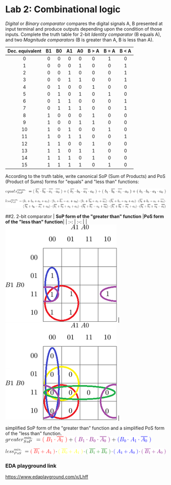 # Lab 2: Combinational logic



*Digital* or *Binary comparator* compares the digital signals A, B presented at input terminal and produce outputs depending upon the condition of those inputs. Complete the truth table for 2-bit *Identity comparator* (B equals A), and two *Magnitude comparators* (B is greater than A, B is less than A).

| **Dec. equivalent** |**B1**|**B0**|**A1**|**A0**|**B > A**|**B = A**|**B < A**|
|        :-:          | :-:  | :-:  |  :-: |  :-: |   :-:   |   :-:   |   :-:   |
|         0           | 0    |  0   |   0  |   0  |    0    |    1    |    0    |
|         1           | 0    |  0   |   0  |   1  |    0    |    0    |    1    |
|         2           | 0    |  0   |   1  |   0  |    0    |    0    |    1    |
|         3           | 0    |  0   |   1  |   1  |    0    |    0    |    1    |
|         4           | 0    |  1   |   0  |   0  |    1    |    0    |    0    |
|         5           | 0    |  1   |   0  |   1  |    0    |    1    |    0    |
|         6           | 0    |  1   |   1  |   0  |    0    |    0    |    1    |
|         7           | 0    |  1   |   1  |   1  |    0    |    0    |    1    |
|         8           | 1    |  0   |   0  |   0  |    1    |    0    |    0    |
|         9           | 1    |  0   |   0  |   1  |    1    |    0    |    0    |
|         10          | 1    |  0   |   1  |   0  |    0    |    1    |    0    |
|         11          | 1    |  0   |   1  |   1  |    0    |    0    |    1    |
|         12          | 1    |  1   |   0  |   0  |    1    |    0    |    0    |
|         13          | 1    |  1   |   0  |   1  |    1    |    0    |    0    |
|         14          | 1    |  1   |   1  |   0  |    1    |    0    |    0    |
|         15          | 1    |  1   |   1  |   1  |    0    |    1    |    0    |

According to the truth table, write canonical SoP (Sum of Products) and PoS (Product of Sums) forms for "equals" and "less than" functions:

![SOP](https://github.com/xskurl02/Digital-electronics-1/blob/main/Labs/02-logic/Images/SOP.png)

![POS](https://github.com/xskurl02/Digital-electronics-1/blob/main/Labs/02-logic/Images/POS.png)


##2. 2-bit comparator
| **SoP form of the "greater than" function** |**PoS form of the "less than" function**|
|        :-:          | :-:  |
|![SOP](https://github.com/xskurl02/Digital-electronics-1/blob/main/Labs/02-logic/Images/Greater_SOP.png)           | ![POS](https://github.com/xskurl02/Digital-electronics-1/blob/main/Labs/02-logic/Images/Less_POS.png)    |

simplified SoP form of the "greater than" function and a simplified PoS form of the "less than" function.
![Min_SoP](https://github.com/xskurl02/Digital-electronics-1/blob/main/Labs/02-logic/Images/Greater_Min_SOP.png)

![Less_PoS](https://github.com/xskurl02/Digital-electronics-1/blob/main/Labs/02-logic/Images/Less_Min_PoS.png)

### EDA playground link
https://www.edaplayground.com/x/Lhff

